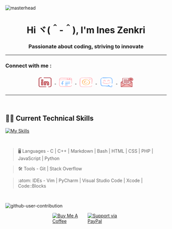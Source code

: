 ![masterhead](https://user-images.githubusercontent.com/10498744/210012254-234538ff-d198-48aa-8964-37e6fd45d227.gif)
<h1 align="center">Hi ヾ(＾-＾),  I'm Ines Zenkri</h1>
<h3 align="center"> Passionate about coding, striving to innovate</h3>

- - -

<h3 align="left"> Connect with me : </h3>
<p align="center">
<a href="https://www.linkedin.com/in/ines-zenkri/" target="blank">
  <img align="center" src="src/linkedin.png" alt="https://www.linkedin.com/in/ines-zenkri/" height="30" width="40" style="margin: 10px;" />
<a>
<a href="https://www.facebook.com/ines.zenkri.9/" target="blank">
  <img align="center" src="src/facebook.png" alt="https://www.facebook.com/ines.zenkri.9/" height="30" width="40" style="margin: 10px;"/>
</a>

<a href="https://www.instagram.com/ines_zenkri/" target="blank">
  <img align="center" src="src/instagram.png" alt="https://www.instagram.com/ines_zenkri/" height="30" width="40" style="margin: 10px;"/>
</a>
<a href="https://discord.gg/ftou7." target="blank">
  <img align="center" src="src/discord.png" alt="ftou7." height="30" width="40" style="margin:10px;"/>
</a>
<a href="mailto:ines@zenkri.com" target="_blank">
  <img align="center" src="src/email.png" alt="Email" height="30" width="40" style="margin: 10px;"/>
</a>

</p>


- - - 

<br>

## 👩‍💻 Current Technical Skills

[![My Skills](https://skillicons.dev/icons?i=c,cpp,md,bash,vim,vscode,stackoverflow,html,css,github,git,visualstudio,python,js,php)](https://skillicons.dev)

<br>

> :desktop_computer:  Languages - C | C++ | Markdown | Bash | HTML | CSS | PHP | JavaScript | Python

> :hammer_and_wrench:  Tools - Git | Stack Overflow

> :atom:  IDEs - Vim | PyCharm | Visual Studio Code | Xcode | Code::Blocks

<br>

![github-user-contribution](https://user-images.githubusercontent.com/58959408/157782696-8bc9ca49-ca61-4ab5-8b83-49c4e76c1a8f.svg)

<div style="display: flex; justify-content: center;">
    <div style="flex: 0 0 100px; margin-right: 10px; border-radius: 3px; overflow: hidden; display: flex; justify-content: center; align-items: center;">
        <a href="https://www.buymeacoffee.com/zenkri" target="_blank">
            <img src="https://cdn.buymeacoffee.com/buttons/arial-orange.png" alt="Buy Me A Coffee" style="width: 50%; height: 50%;">
        </a>
    </div>
    <div style="flex: 0 0 100px; display: flex; justify-content: center; align-items: center;">
        <a href="https://paypal.me/InesZenkri?country.x=DE&locale.x=de_DE" target="_blank">
            <img src="https://cdn.rawgit.com/twolfson/paypal-github-button/1.0.0/dist/button.svg" alt="Support via PayPal" style="width: 50%; height: 50%; ">
        </a>
    </div>
</div>


